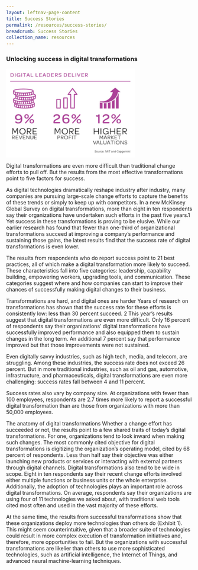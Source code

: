 ```yaml
---
layout: leftnav-page-content
title: Success Stories
permalink: /resources/success-stories/
breadcrumb: Success Stories
collection_name: resources
---
```

<h3>Unlocking success in digital transformations</h3>

<img src="/images/SS.png" align="center" style="width:350px;height:240px;">

Digital transformations are even more difficult than traditional change efforts to pull off. But the results from the most effective transformations point to five factors for success.

As digital technologies dramatically reshape industry after industry, many companies are pursuing large-scale change efforts to capture the benefits of these trends or simply to keep up with competitors. In a new McKinsey Global Survey on digital transformations, more than eight in ten respondents say their organizations have undertaken such efforts in the past five years.1 Yet success in these transformations is proving to be elusive. While our earlier research has found that fewer than one-third of organizational transformations succeed at improving a company’s performance and sustaining those gains, the latest results find that the success rate of digital transformations is even lower.

The results from respondents who do report success point to 21 best practices, all of which make a digital transformation more likely to succeed. These characteristics fall into five categories: leadership, capability building, empowering workers, upgrading tools, and communication. These categories suggest where and how companies can start to improve their chances of successfully making digital changes to their business.

Transformations are hard, and digital ones are harder
Years of research on transformations has shown that the success rate for these efforts is consistently low: less than 30 percent succeed. 2 This year’s results suggest that digital transformations are even more difficult. Only 16 percent of respondents say their organizations’ digital transformations have successfully improved performance and also equipped them to sustain changes in the long term. An additional 7 percent say that performance improved but that those improvements were not sustained.

Even digitally savvy industries, such as high tech, media, and telecom, are struggling. Among these industries, the success rate does not exceed 26 percent. But in more traditional industries, such as oil and gas, automotive, infrastructure, and pharmaceuticals, digital transformations are even more challenging: success rates fall between 4 and 11 percent.

Success rates also vary by company size. At organizations with fewer than 100 employees, respondents are 2.7 times more likely to report a successful digital transformation than are those from organizations with more than 50,000 employees.

The anatomy of digital transformations
Whether a change effort has succeeded or not, the results point to a few shared traits of today’s digital transformations. For one, organizations tend to look inward when making such changes. The most commonly cited objective for digital transformations is digitizing the organization’s operating model, cited by 68 percent of respondents. Less than half say their objective was either launching new products or services or interacting with external partners through digital channels. Digital transformations also tend to be wide in scope. Eight in ten respondents say their recent change efforts involved either multiple functions or business units or the whole enterprise. Additionally, the adoption of technologies plays an important role across digital transformations. On average, respondents say their organizations are using four of 11 technologies we asked about, with traditional web tools cited most often and used in the vast majority of these efforts.

At the same time, the results from successful transformations show that these organizations deploy more technologies than others do (Exhibit 1). This might seem counterintuitive, given that a broader suite of technologies could result in more complex execution of transformation initiatives and, therefore, more opportunities to fail. But the organizations with successful transformations are likelier than others to use more sophisticated technologies, such as artificial intelligence, the Internet of Things, and advanced neural machine-learning techniques.
